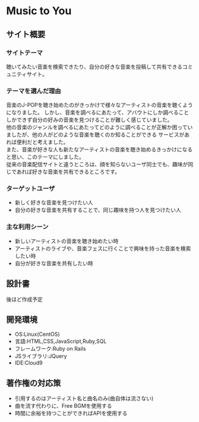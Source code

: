# Music to You

## サイト概要
### サイトテーマ
聴いてみたい音楽を検索できたり、自分の好きな音楽を投稿して共有できるコミュニティサイト。

### テーマを選んだ理由
音楽のJ-POPを聴き始めたのがきっかけで様々なアーティストの音楽を聴くようになりました。
しかし、音楽を調べるにあたって、アバウトにしか調べることしかできず自分の好みの音楽を見つけることが難しく感じていました。<br>
他の音楽のジャンルを調べるにあたってどのように調べることが正解か困っていましたが、他の人がどのような音楽を聴くのか知ることができる
サービスがあれば便利だと考えました。<br>
また、音楽が好きな人も新たなアーティストの音楽を聴き始めるきっかけになると思い、このテーマにしました。<br>
従来の音楽配信サイトと違うところは、顔を知らないユーザ同士でも、趣味が同じであれば好きな音楽を共有できるところです。

### ターゲットユーザ
- 新しく好きな音楽を見つけたい人
- 自分の好きな音楽を共有することで、同じ趣味を持つ人を見つけたい人

### 主な利用シーン
- 新しいアーティストの音楽を聴き始めたい時
- アーティストのライブや、音楽フェスに行くことで興味を持った音楽を検索したい時
- 自分が好きな音楽を共有したい時

## 設計書
後ほど作成予定

## 開発環境
- OS:Linux(CentOS)
- 言語:HTML,CSS,JavaScript,Ruby,SQL
- フレームワーク:Ruby on Rails
- JSライブラリ:JQuery
- IDE:Cloud9

## 著作権の対応策
- 引用するのはアーティスト名と曲名のみ(曲自体は流さない)
- 曲を流す代わりに、Free BGMを使用する
- 時間に余裕を持つことができればAPIを使用する